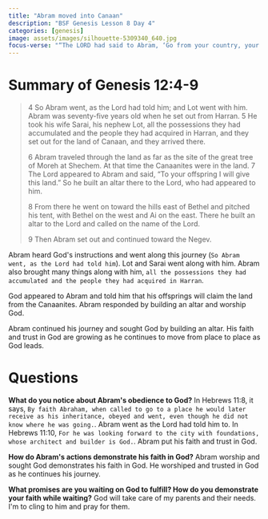 ```yaml
---
title: "Abram moved into Canaan"
description: "BSF Genesis Lesson 8 Day 4"
categories: [genesis]
image: assets/images/silhouette-5309340_640.jpg
focus-verse: "“The LORD had said to Abram, ‘Go from your country, your people and your father’s household to the land I will show you. I will make you into a great nation, and I will bless you.’ ” – Genesis 12:1-2a"
---
```


# Summary of Genesis 12:4-9

> 4 So Abram went, as the Lord had told him; and Lot went with him. Abram was seventy-five years old when he set out from Harran. 5 He took his wife Sarai, his nephew Lot, all the possessions they had accumulated and the people they had acquired in Harran, and they set out for the land of Canaan, and they arrived there.
> 
> 6 Abram traveled through the land as far as the site of the great tree of Moreh at Shechem. At that time the Canaanites were in the land. 7 The Lord appeared to Abram and said, “To your offspring I will give this land.” So he built an altar there to the Lord, who had appeared to him.
> 
> 8 From there he went on toward the hills east of Bethel and pitched his tent, with Bethel on the west and Ai on the east. There he built an altar to the Lord and called on the name of the Lord.
> 
> 9 Then Abram set out and continued toward the Negev.

Abram heard God's instructions and went along this journey (`So Abram went, as the Lord had told him`). Lot and Sarai went along with him. Abram also brought many things along with him, `all the possessions they had accumulated and the people they had acquired in Harran`.

God appeared to Abram and told him that his offsprings will claim the land from the Canaanites. Abram responded by building an altar and worship God.

Abram continued his journey and sought God by building an altar. His faith and trust in God are growing as he continues to move from place to place as God leads.

# Questions

**What do you notice about Abram's obedience to God?** In Hebrews 11:8, it says, `By faith Abraham, when called to go to a place he would later receive as his inheritance, obeyed and went, even though he did not know where he was going.`. Abram went as the Lord had told him to. In Hebrews 11:10, `For he was looking forward to the city with foundations, whose architect and builder is God.`. Abram put his faith and trust in God.

**How do Abram's actions demonstrate his faith in God?** Abram worship and sought God demonstrates his faith in God. He worshiped and trusted in God as he continues his journey. 

**What promises are you waiting on God to fulfill? How do you demonstrate your faith while waiting?** God will take care of my parents and their needs. I'm to cling to him and pray for them.